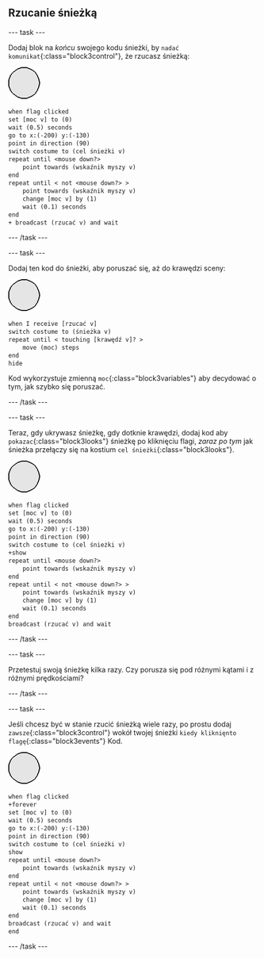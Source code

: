 ## Rzucanie śnieżką

--- task ---

Dodaj blok na _końcu_ swojego kodu śnieżki, by `nadać komunikat`{:class="block3control"}, że rzucasz śnieżką:

![ikona śnieżki](images/snowball-sprite.png)

```blocks3
when flag clicked
set [moc v] to (0)
wait (0.5) seconds
go to x:(-200) y:(-130)
point in direction (90)
switch costume to (cel śnieżki v)
repeat until <mouse down?>
    point towards (wskaźnik myszy v)
end
repeat until < not <mouse down?> >
    point towards (wskaźnik myszy v)
    change [moc v] by (1)
    wait (0.1) seconds
end
+ broadcast (rzucać v) and wait
```

--- /task ---

--- task ---

Dodaj ten kod do śnieżki, aby poruszać się, aż do krawędzi sceny:

![ikona śnieżki](images/snowball-sprite.png)

```blocks3
when I receive [rzucać v]
switch costume to (śnieżka v)
repeat until < touching [krawędź v]? >
    move (moc) steps
end
hide
```

Kod wykorzystuje zmienną `moc`{:class="block3variables"} aby decydować o tym, jak szybko się poruszać.

--- /task ---

--- task ---

Teraz, gdy ukrywasz śnieżkę, gdy dotknie krawędzi, dodaj kod aby `pokazac`{:class="block3looks"} śnieżkę po kliknięciu flagi, _zaraz po tym_ jak śnieżka przełączy się na kostium `cel śnieżki`{:class="block3looks"}.

![ikona śnieżki](images/snowball-sprite.png)

```blocks3
when flag clicked
set [moc v] to (0)
wait (0.5) seconds
go to x:(-200) y:(-130)
point in direction (90)
switch costume to (cel śnieżki v)
+show
repeat until <mouse down?>
    point towards (wskaźnik myszy v)
end
repeat until < not <mouse down?> >
    point towards (wskaźnik myszy v)
    change [moc v] by (1)
    wait (0.1) seconds
end
broadcast (rzucać v) and wait
```

--- /task ---

--- task ---

Przetestuj swoją śnieżkę kilka razy. Czy porusza się pod różnymi kątami i z różnymi prędkościami?

--- /task ---

--- task ---

Jeśli chcesz być w stanie rzucić śnieżką wiele razy, po prostu dodaj `zawsze`{:class="block3control"} wokół twojej śnieżki `kiedy kliknięnto flagę`{:class="block3events"} Kod.

![ikona śnieżki](images/snowball-sprite.png)

```blocks3
when flag clicked
+forever
set [moc v] to (0)
wait (0.5) seconds
go to x:(-200) y:(-130)
point in direction (90)
switch costume to (cel śnieżki v)
show
repeat until <mouse down?>
    point towards (wskaźnik myszy v)
end
repeat until < not <mouse down?> >
    point towards (wskaźnik myszy v)
    change [moc v] by (1)
    wait (0.1) seconds
end
broadcast (rzucać v) and wait
end
```

--- /task ---
